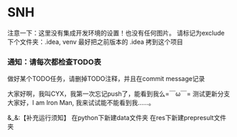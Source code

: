 # SNH

注意一下：这里没有集成开发环境的设置！也没有任何图片。
请标记为exclude 下个文件夹：.idea, venv
最好把之前版本的 .idea 拷到这个项目

### 通知：请每次都检查TODO表
做好某个TODO任务，请删掉TODO注释，并且在commit message记录

大家好啊，我叫CYX，我第一次忘记push了，能看到我么=￣ω￣=
测试更新分支
大家好，I am Iron Man, 我来试试能不能看到我……。

&_&:【补充运行须知】
在python下新建data文件夹
在res下新建prepresult文件夹